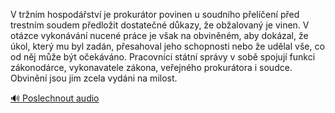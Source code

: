 
V tržním hospodářství je prokurátor povinen u soudního přelíčení před trestním soudem předložit dostatečné důkazy, že obžalovaný je vinen. V otázce vykonávání nucené práce je však na obviněném, aby dokázal, že úkol, který mu byl zadán, přesahoval jeho schopnosti nebo že udělal vše, co od něj může být očekáváno. Pracovníci státní správy v sobě spojují funkci zákonodárce, vykonavatele zákona, veřejného prokurátora i soudce. Obvinění jsou jim zcela vydáni na milost.

[🔊 Poslechnout audio](/data/7-paragraphs/audio/chapter_58/para_004-V-trnm-hospodstv-je-prokurtor-povinen-u-soud.mp3)

